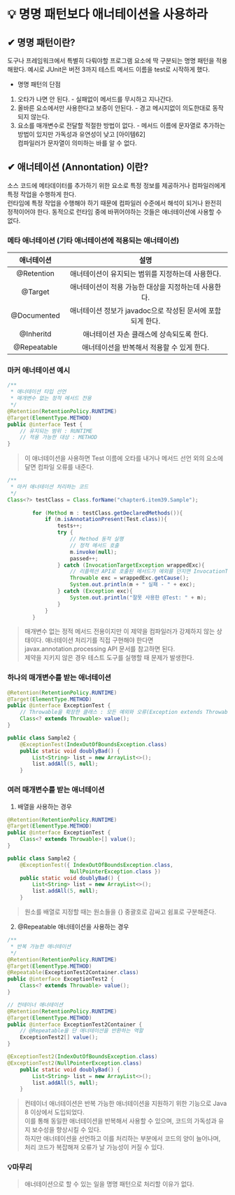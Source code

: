 # 💡 명명 패턴보다 애너테이션을 사용하라

## ✔ 명명 패턴이란?
도구나 프레임워크에서 특별히 다뤄야할 프로그램 요소에 딱 구분되는 명명 패턴을 적용해왔다.
예시로 JUnit은 버전 3까지 테스트 메서드 이름을 test로 시작하게 했다.

- 명명 패턴의 단점
1) 오타가 나면 안 된다. - 실패없이 메서드를 무시하고 지나간다.
2) 올바른 요소에서만 사용한다고 보증이 안된다. - 경고 메시지없이 의도한대로 동작되지 않는다.
3) 요소를 매개변수로 전달할 적절한 방법이 없다. - 메서드 이름에 문자열로 추가하는 방법이 있지만 가독성과 유연성이 낮고 [아이템62]  
컴파일러가 문자열이 의미하는 바를 알 수 없다.

## ✔ 애너테이션 (Annontation) 이란?
소스 코드에 메타데이터를 추가하기 위한 요소로 특정 정보를 제공하거나 컴파일러에게 특정 작업을 수행하게 한다.   
런타임에 특정 작업을 수행해야 하기 때문에 컴파일러 수준에서 해석이 되거나 완전히 정적이어야 한다.
동적으로 런타임 중에 바뀌어야하는 것들은 애너테이션에 사용할 수 없다.

### 메타 애너테이션 (기타 애너테이션에 적용되는 애너테이션)
|    애너테이션    |                  설명                  |
|:-----------:|:------------------------------------:|
| @Retention  |     애너테이션이 유지되는 범위를 지정하는데 사용한다.      |
|   @Target   |    애너테이션이 적용 가능한 대상을 지정하는데 사용한다.     |
| @Documented | 애너테이션 정보가 javadoc으로 작성된 문서에 포함되게 한다. |
|  @Inheritd  |       애너테이션 자손 클래스에 상속되도록 한다.        |
| @Repeatable |       애너테이션을 반복해서 적용할 수 있게 한다.       |

### 마커 애너테이션 예시
```java
/**
 * 애너테이션 타입 선언
 * 매개변수 없는 정적 메서드 전용
 */
@Retention(RetentionPolicy.RUNTIME)
@Target(ElementType.METHOD)
public @interface Test {
    // 유지되는 범위 : RUNTIME
    // 적용 가능한 대상 : METHOD
}
```
> 이 애너테이션을 사용하면 Test 이름에 오타를 내거나 메서드 선언 외의 요소에 달면 컴파일 오류를 내준다.
```java
/**
 * 마커 애너테이션 처리하는 코드
 */
Class<?> testClass = Class.forName("chapter6.item39.Sample");
        
        for (Method m : testClass.getDeclaredMethods()){
            if (m.isAnnotationPresent(Test.class)){
                tests++;
                try {
                    // Method 동적 실행
                    // 정적 메서드 호출
                    m.invoke(null);
                    passed++;
                } catch (InvocationTargetException wrappedExc){
                    // 리플렉션 API로 호출된 메서드가 예외를 던지면 InvocationTargetException으로 감싼다.
                    Throwable exc = wrappedExc.getCause();
                    System.out.println(m + " 실패 - " + exc);
                } catch (Exception exc){
                    System.out.println("잘못 사용한 @Test: " + m);
                }
            }
        }
```
> 매개변수 없는 정적 메서드 전용이지만 이 제약을 컴파일러가 강제하지 않는 상태이다. 애너테이션 처리기를 직접 구현해야 한다면 javax.annotation.processing API 문서를 참고하면 된다.   
> 제약을 지키지 않은 경우 테스트 도구를 실행할 때 문제가 발생한다.

### 하나의 매개변수를 받는 애너테이션
```java
@Retention(RetentionPolicy.RUNTIME)
@Target(ElementType.METHOD)
public @interface ExceptionTest {
    // Throwable을 확장한 클래스 : 모든 예외와 오류(Exception extends Throwable)를 수용한다.
    Class<? extends Throwable> value();
}
```
```java
public class Sample2 {
    @ExceptionTest(IndexOutOfBoundsException.class) 
    public static void doublyBad() {
        List<String> list = new ArrayList<>();
        list.addAll(5, null);
    }
```

### 여러 매개변수를 받는 애너테이션
1) 배열을 사용하는 경우
```java
@Retention(RetentionPolicy.RUNTIME)
@Target(ElementType.METHOD)
public @interface ExceptionTest {
    Class<? extends Throwable>[] value();
}
```
```java
public class Sample2 {
    @ExceptionTest({ IndexOutOfBoundsException.class,
                    NullPointerException.class })
    public static void doublyBad() {
        List<String> list = new ArrayList<>();
        list.addAll(5, null);
    }
```
> 원소를 배열로 지정할 때는 원소들을 {} 중괄호로 감싸고 쉼표로 구분해준다.

2) @Repeatable 애너테이션을 사용하는 경우
```java
/**
 * 반복 가능한 애너테이션
 */
@Retention(RetentionPolicy.RUNTIME)
@Target(ElementType.METHOD)
@Repeatable(ExceptionTest2Container.class)
public @interface ExceptionTest2 {
    Class<? extends Throwable> value();
}

// 컨테이너 애너테이션
@Retention(RetentionPolicy.RUNTIME)
@Target(ElementType.METHOD)
public @interface ExceptionTest2Container {
    // @Repeatable을 단 애너테이션을 반환하는 역할
    ExceptionTest2[] value();
}
```
```java
@ExceptionTest2(IndexOutOfBoundsException.class)
@ExceptionTest2(NullPointerException.class)
    public static void doublyBad() {
        List<String> list = new ArrayList<>();
        list.addAll(5, null);
    }
```
> 컨테이너 애너테이션은 반복 가능한 애너테이션을 지원하기 위한 기능으로 Java 8 이상에서 도입되었다.   
> 이를 통해 동일한 애너테이션을 반복해서 사용할 수 있으며, 코드의 가독성과 유지 보수성을 향상시킬 수 있다.   
> 하지만 애너테이션을 선언하고 이를 처리하는 부분에서 코드의 양이 늘어나며, 처리 코드가 복잡해져 오류가 날 가능성이 커질 수 있다.

### 💡마무리
>  애너테이션으로 할 수 있는 일을 명명 패턴으로 처리할 이유가 없다.